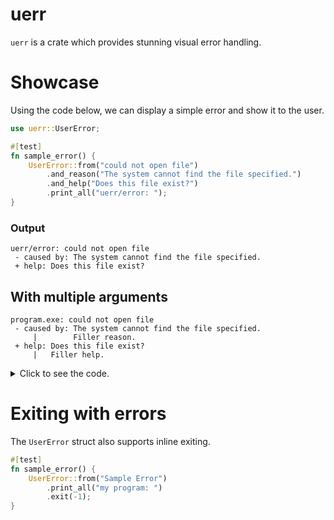 # uerr
`uerr` is a crate which provides stunning visual error handling.

# Showcase
Using the code below, we can display a simple error and show it to the user.

```rust
use uerr::UserError;

#[test]
fn sample_error() {
    UserError::from("could not open file")
        .and_reason("The system cannot find the file specified.")
        .and_help("Does this file exist?")
        .print_all("uerr/error: ");
}
```
### Output
```text
uerr/error: could not open file
 - caused by: The system cannot find the file specified.
 + help: Does this file exist?
```

## With multiple arguments
```text
program.exe: could not open file
 - caused by: The system cannot find the file specified.
     |        Filler reason.
 + help: Does this file exist?
     |   Filler help.
```
<details>
<summary>Click to see the code.</summary>

```rust
#[test]
fn sample_error() {
    UserError::from("could not open file")
        .and_reason("The system cannot find the file specified.")
        .and_reason("Filler reason.")
        .and_help("Does this file exist?")
        .and_help("Filler help.")
        .print_all("program.exe: ");
}
```
</details>

# Exiting with errors
The `UserError` struct also supports inline exiting.

```rust
#[test]
fn sample_error() {
    UserError::from("Sample Error")
        .print_all("my program: ")
        .exit(-1);
}
```